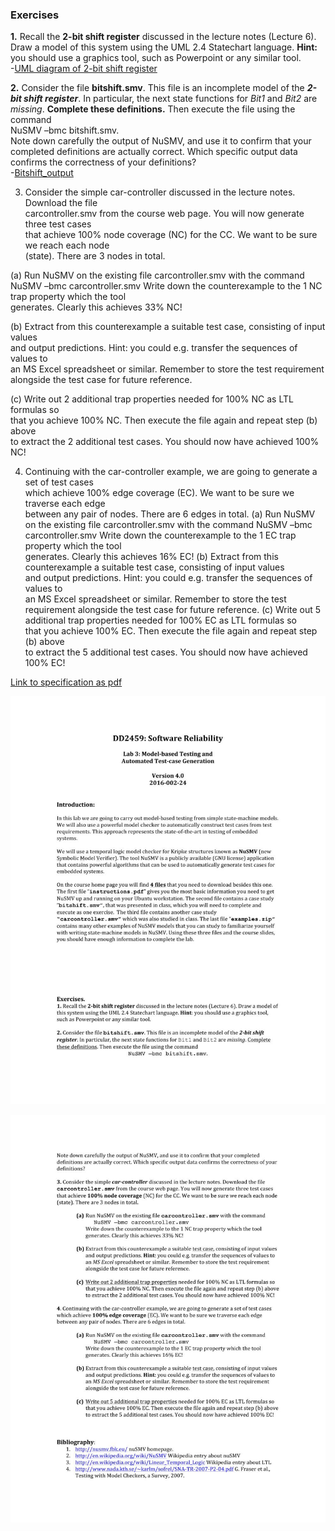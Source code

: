 
### Exercises
**1.** Recall	the	**2-bit	shift	register** discussed	in	the	lecture	notes	(Lecture	6).	Draw	a	model	of this	system	using	the	UML	2.4	Statechart	language.	**Hint:**	you	should	use	a graphics	tool,	such	as	Powerpoint	or	any similar tool.  
-[UML diagram of 2-bit shift register](misc/2bitshift-UML.PNG)  
  
  
  
  
**2.** Consider	the	file	**bitshift.smv**.	This	file	is	an	incomplete	model	of	the	**_2-bit	shift	register_**.	In	particular,	the	next	state	functions	for	_Bit1_ and	_Bit2_ are	_missing_.	**Complete these	definitions.**	Then	execute	the	file	using	the	command	 
NuSMV –bmc bitshift.smv.  
Note	down	carefully	the	output	of	NuSMV,	and	use	it	to	confirm	that	your	completed	definitions	are	actually	correct. Which specific	output	data	confirms	the	correctness	of	your definitions?  
-[Bitshift_output](misc/bitshift.smv.output)  




3. Consider	the	simple	car-controller discussed	in	the	lecture	notes.	Download	the file	
carcontroller.smv from	the	course	web	page.	You	will	now	generate	three test	cases	
that	achieve	100%	node coverage (NC) for	the	CC.	We	want	to	be	sure	we	reach	each	node	
(state).	There	are	3	nodes	in	total.

  (a) Run	NuSMV	on	the	existing	file	carcontroller.smv with	the	command	
NuSMV –bmc carcontroller.smv
Write	down	the	counterexample to	the	1	NC	trap	property which	the	tool	
generates.	Clearly	this	achieves	33%	NC!

  (b) Extract	from	this	counterexample	a	suitable	test	case,	consisting	of	input	values	
and	output	predictions.	Hint:	you	could	e.g.	transfer	the	sequences	of	values	to	
an	MS Excel spreadsheet	or	similar.	Remember	to	store	the	test	requirement	
alongside	the	test	case	for	future	reference.

  (c) Write	out	2	additional	trap	properties needed	for	100%	NC	as	LTL	formulas	so	
that	you	achieve	100%	NC.	Then	execute	the	file	again	and	repeat	step	(b)	above	
to	extract	the	2	additional	test	cases.	You	should	now	have	achieved	100%	NC!


4.	Continuing	with	the	car-controller	example,	we	are	going	to	generate	a	set	of	test	cases	
which	achieve	100% edge	coverage (EC).	We	want	to	be	sure	we	traverse	each	edge	
between	any	pair	of	nodes.	There	are	6	edges	in	total.
  (a) Run	NuSMV	on	the	existing	file	carcontroller.smv with	the	command	
NuSMV –bmc carcontroller.smv
Write	down	the	counterexample to	the	1	EC	trap	property which	the	tool	
generates.	Clearly	this	achieves	16%	EC!
  (b) Extract	from	this	counterexample	a	suitable	test	case,	consisting	of	input	values	
and	output	predictions.	Hint:	you	could	e.g.	transfer	the	sequences	of	values	to	
an	MS Excel spreadsheet	or	similar.	Remember	to	store	the	test	requirement	
alongside	the	test	case	for	future	reference.
  (c) Write	out	5	additional	trap	properties needed	for	100%	EC	as	LTL	formulas	so	
that	you	achieve	100%	EC.	Then	execute	the	file	again	and	repeat	step	(b)	above	
to	extract	the	5 additional	test	cases.	You	should	now	have	achieved	100%	EC!



[Link to specification as pdf](misc/DD2459-lab3_2016.pdf)

![page 1](misc/page1.jpg)


![page 2](misc/page2.jpg)
